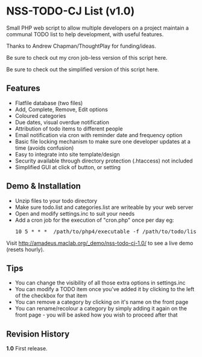 NSS-TODO-CJ List (v1.0)
=======================

Small PHP web script to allow multiple developers on a project maintain a communal TODO list to help development, with useful features.

Thanks to Andrew Chapman/ThoughtPlay for funding/ideas.

Be sure to check out my cron job-less version of this script here.

Be sure to check out the simplified version of this script here.

Features
--------
<ul>
<li>Flatfile database (two files)</li>
<li>Add, Complete, Remove, Edit options</li>
<li>Coloured categories</li>
<li>Due dates, visual overdue notification</li>
<li>Attribution of todo items to different people</li>
<li>Email notification via cron with reminder date and frequency option</li>
<li>Basic file locking mechanism to make sure one developer updates at a time (avoids confusion)</li>
<li>Easy to integrate into site template/design</li>
<li>Security available through directory protection (.htaccess) not included</li>
<li>Simplified GUI at click of button, or setting</li>
</ul>

Demo & Installation
-------------
<ul>
<li>Unzip files to your todo directory</li>
<li>Make sure todo.list and categories.list are writeable by your web server</li>
<li>Open and modify settings.inc to suit your needs</li>
<li>Add a cron job for the execution of "cron.php" once per day eg:
<pre>
10 5 * * *	/path/to/php4/executable -f /path/to/todo/list/cron.php
</pre></li>
</ul>

Visit http://amadeus.maclab.org/_demo/nss-todo-cj-1.0/ to see a live demo (resets hourly).

Tips
----

<ul>
<li>You can change the visibility of all those extra options in settings.inc</li>
<li>You can modify a TODO item once you've added it by clicking to the left of the checkbox for that item</li>
<li>You can remove a category by clicking on it's name on the front page</li>
<li>You can rename/recolour a category by simply adding it again on the front page - you will be asked how you wish to proceed after that</li>
</ul>

Revision History
----------------
<p><b>1.0</b>
First release.</p>